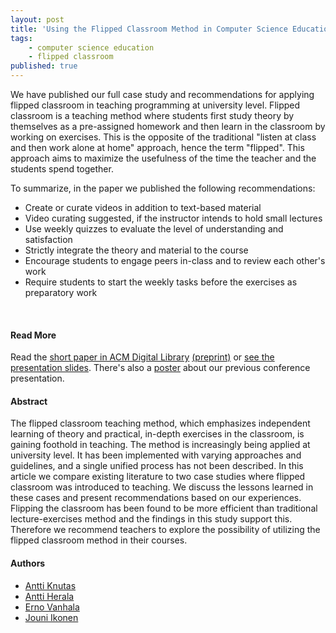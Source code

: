 ```yaml
---
layout: post
title: 'Using the Flipped Classroom Method in Computer Science Education, pt. 2'
tags:
    - computer science education
    - flipped classroom
published: true
---
```


We have published our full case study and recommendations for applying flipped classroom in teaching programming at university level. Flipped classroom is a teaching method where students first study theory by themselves as a pre-assigned homework and then learn in the classroom by working on exercises. This is the opposite of the traditional "listen at class and then work alone at home" approach, hence the term "flipped". This approach aims to maximize the usefulness of the time the teacher and the students spend together.

To summarize, in the paper we published the following recommendations:

* Create or curate videos in addition to text-based material
* Video curating suggested, if the instructor intends to hold small lectures
* Use weekly quizzes to evaluate the level of understanding and satisfaction
* Strictly integrate the theory and material to the course
* Encourage students to engage peers in-class and to review each other's work 
* Require students to start the weekly tasks before the exercises as preparatory work

<br/>

#### Read More
Read the [short paper in ACM Digital Library](https://doi.org/10.1145/2983468.2983524) [(preprint)](https://www.researchgate.net/publication/304900887_The_Flipped_Classroom_Method_Lessons_Learned_from_Flipping_Two_Programming_Courses) or [see the presentation slides](http://doi.org/10.5281/zenodo.495592). There's also a [poster](http://doi.org/10.5281/zenodo.495582) about our previous conference presentation.

#### Abstract
The flipped classroom teaching method, which emphasizes independent learning of theory and practical, in-depth exercises in the classroom, is gaining foothold in teaching. The method is increasingly being applied at university level. It has been implemented with varying approaches and guidelines, and a single unified process has not been described. In this article we compare existing literature to two case studies where flipped classroom was introduced to teaching. We discuss the lessons learned in these cases and present recommendations based on our experiences. Flipping the classroom has been found to be more efficient than traditional lecture-exercises method and the findings in this study support this. Therefore we recommend teachers to explore the possibility of utilizing the flipped classroom method in their courses.

#### Authors
* [Antti Knutas](https://twitter.com/aknutas)
* [Antti Herala](https://twitter.com/anttiherala)
* [Erno Vanhala](https://twitter.com/ernovanhala)
* [Jouni Ikonen](https://twitter.com/jouni_ikonen)